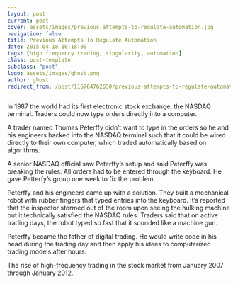 ```yaml
---
layout: post
current: post
cover: assets/images/previous-attempts-to-regulate-automation.jpg
navigation: false
title: Previous Attempts To Regulate Automation
date: 2015-04-18 10:18:00
tags: [high frequency trading, singularity, automation]
class: post-template
subclass: "post"
logo: assets/images/ghost.png
author: ghost
redirect_from: /post/116764762650/previous-attempts-to-regulate-automation
---
```


In 1987 the world had its first electronic stock exchange, the NASDAQ terminal. Traders could now type orders directly into a computer.

A trader named Thomas Peterffy didn’t want to type in the orders so he and his engineers hacked into the NASDAQ terminal such that it could be wired directly to their own computer, which traded automatically based on algorithms.

A senior NASDAQ official saw Peterffy’s setup and said Peterffy was breaking the rules: All orders had to be entered through the keyboard. He gave Petterfy’s group one week to fix the problem.

Peterffy and his engineers came up with a solution. They built a mechanical robot with rubber fingers that typed entries into the keyboard. It’s reported that the inspector stormed out of the room upon seeing the hulking machine but it technically satisfied the NASDAQ rules. Traders said that on active trading days, the robot typed so fast that it sounded like a machine gun.

Peterffy became the father of digital trading. He would write code in his head during the trading day and then apply his ideas to computerized trading models after hours.

The rise of high-frequency trading in the stock market from January 2007 through January 2012.
